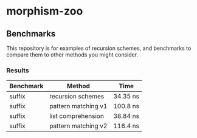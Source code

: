 # morphism-zoo

## Benchmarks

This repository is for examples of recursion schemes, and benchmarks
to compare them to other methods you might consider.

### Results

| Benchmark | Method | Time |
| --------- | ------ | ---- |
| suffix | recursion schemes | 34.35 ns |
| suffix | pattern matching v1 | 100.8 ns |
| suffix | list comprehension | 38.84 ns |
| suffix | pattern matching v2 | 116.4 ns |

